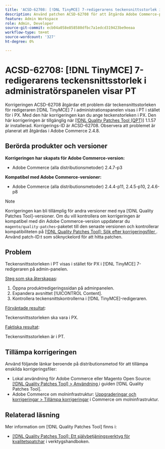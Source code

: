 ```yaml
---
title: 'ACSD-62708: [!DNL TinyMCE] 7-redigerarens teckensnittsstorlek i administratörspanelen visar PT'
description: Använd patchen ACSD-62708 för att åtgärda Adobe Commerce-problemet där  [!DNL TinyMCE]  7-redigerarens teckensnittsstorlek i administratören visar PT och inte PX. Nu kan du även ange teckenstorleken i PX i stället för PT.
feature: Admin Workspace
role: Admin, Developer
source-git-commit: ecb04a058e858580dfbc7a1edcd319423be9eeaa
workflow-type: tm+mt
source-wordcount: '327'
ht-degree: 0%

---
```



# ACSD-62708: [!DNL TinyMCE] 7-redigerarens teckensnittsstorlek i administratörspanelen visar PT

Korrigeringen ACSD-62708 åtgärdar ett problem där teckensnittsstorleken för redigeraren [!DNL TinyMCE] 7 i administrationspanelen visas i PT i stället för i PX. Med den här korrigeringen kan du ange teckenstorleken i PX. Den här korrigeringen är tillgänglig när [[!DNL Quality Patches Tool (QPT)]](/help/tools/quality-patches-tool/quality-patches-tool-to-self-serve-quality-patches.md) 1.1.57 är installerad. Korrigerings-ID är ACSD-62708. Observera att problemet är planerat att åtgärdas i Adobe Commerce 2.4.8.

## Berörda produkter och versioner

**Korrigeringen har skapats för Adobe Commerce-version:**

* Adobe Commerce (alla distributionsmetoder) 2.4.7-p3

**Kompatibel med Adobe Commerce-versioner:**

* Adobe Commerce (alla distributionsmetoder) 2.4.4-p11, 2.4.5-p10, 2.4.6-p8

>[!NOTE]
>
>Korrigeringen kan bli tillämplig för andra versioner med nya [!DNL Quality Patches Tool]-versioner. Om du vill kontrollera om korrigeringen är kompatibel med din Adobe Commerce-version uppdaterar du `magento/quality-patches`-paketet till den senaste versionen och kontrollerar kompatibiliteten på [[!DNL Quality Patches Tool]: Sök efter korrigeringsfiler ](https://experienceleague.adobe.com/tools/commerce-quality-patches/index.html). Använd patch-ID:t som söknyckelord för att hitta patchen.

## Problem

Teckensnittsstorleken i PT visas i stället för PX i [!DNL TinyMCE] 7-redigeraren på admin-panelen.

<u>Steg som ska återskapas</u>:

1. Öppna produktredigeringssidan på adminpanelen.
1. Expandera avsnittet [!UICONTROL Content].
1. Kontrollera teckensnittskontrollerna i [!DNL TinyMCE]-redigeraren.

<u>Förväntade resultat</u>:

Teckensnittsstorleken ska vara i PX.

<u>Faktiska resultat</u>:

Teckensnittsstorleken är i PT.

## Tillämpa korrigeringen

Använd följande länkar beroende på distributionsmetod för att tillämpa enskilda korrigeringsfiler:

* Lokal användning för Adobe Commerce eller Magento Open Source: [[!DNL Quality Patches Tool] > Användning ](/help/tools/quality-patches-tool/usage.md) i guiden [!DNL Quality Patches Tool].
* Adobe Commerce om molninfrastruktur: [Uppgraderingar och korrigeringar > Tillämpa korrigeringar](https://experienceleague.adobe.com/docs/commerce-cloud-service/user-guide/develop/upgrade/apply-patches.html) i Commerce om molninfrastruktur.

## Relaterad läsning

Mer information om [!DNL Quality Patches Tool] finns i:

* [[!DNL Quality Patches Tool]: Ett självbetjäningsverktyg för kvalitetspatchar](/help/tools/quality-patches-tool/quality-patches-tool-to-self-serve-quality-patches.md) i verktygshandboken.
